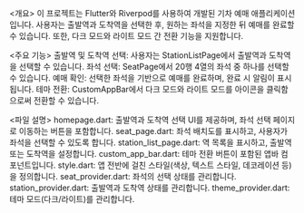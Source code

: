 <개요>
이 프로젝트는 Flutter와 Riverpod를 사용하여 개발된 기차 예매 애플리케이션입니다.
사용자는 출발역과 도착역을 선택한 후, 원하는 좌석을 지정한 뒤 예매를 완료할 수 있습니다. 또한, 다크 모드와 라이트 모드 간 전환 기능을 지원합니다.

<주요 기능>
출발역 및 도착역 선택: 사용자는 StationListPage에서 출발역과 도착역을 선택할 수 있습니다.
좌석 선택: SeatPage에서 20행 4열의 좌석 중 하나를 선택할 수 있습니다.
예매 확인: 선택한 좌석을 기반으로 예매를 완료하며, 완료 시 알림이 표시됩니다.
테마 전환: CustomAppBar에서 다크 모드와 라이트 모드를 아이콘을 클릭함으로써 전환할 수 있습니다.

<파일 설명>
homepage.dart: 출발역과 도착역 선택 UI를 제공하며, 좌석 선택 페이지로 이동하는 버튼을 포함합니다.
seat_page.dart: 좌석 배치도를 표시하고, 사용자가 좌석을 선택할 수 있도록 합니다.
station_list_page.dart: 역 목록을 표시하고, 출발역 또는 도착역을 설정합니다.
custom_app_bar.dart: 테마 전환 버튼이 포함된 앱바 컴포넌트입니다.
style.dart: 앱 전반에 걸친 스타일(색상, 텍스트 스타일, 데코레이션 등)을 정의합니다.
seat_provider.dart: 좌석의 선택 상태를 관리합니다.
station_provider.dart: 출발역과 도착역 상태를 관리합니다.
theme_provider.dart: 테마 모드(다크/라이트)를 관리합니다.